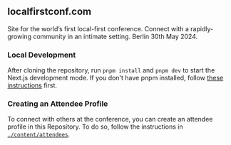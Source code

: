 ## localfirstconf.com

Site for the world’s first local-first conference. Connect with a rapidly-growing community in an intimate setting. Berlin 30th May 2024.

### Local Development

After cloning the repository, run `pnpm install` and `pnpm dev` to start the Next.js development mode.
If you don't have pnpm installed, follow [these instructions](https://pnpm.io/installation) first.

### Creating an Attendee Profile

To connect with others at the conference, you can create an attendee profile in this Repository. To do so, follow the instructions in [`./content/attendees`](./content/attendees).
